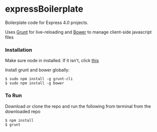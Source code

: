 expressBoilerplate
==================

Boilerplate code for Express 4.0 projects.

Uses [Grunt](http://gruntjs.com/) for live-reloading and [Bower](http://bower.io/) to manage client-side javascript files

### Installation

Make sure node in installed. If it isn't, click [this](http://nodejs.org/)

Install grunt and bower globally:

```
$ sudo npm install -g grunt-cli
$ sudo npm install -g bower
```

### To Run

Download or clone the repo and run the following from terminal from the downloaded repo

```
$ npm install
$ grunt
```
